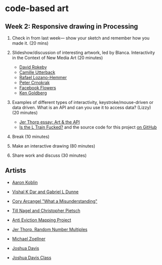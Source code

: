 # code-based art

## Week 2: Responsive drawing in Processing 

1. Check in from last week— show your sketch and remember how you made it. (20 mins)

2. Slideshow/discussion of interesting artwork, led by Blanca. Interactivity in the Context of New Media Art (20 minutes)
   * [David Rokeby](http://www.davidrokeby.com/nchant.html)
   * [Camille Utterback](http://camilleutterback.com/)
   * [Rafael Lozano-Hemmer](http://www.lozano-hemmer.com)
   * [Peter Crnokrak](http://www.petercrnokrak.com)
   * [Facebook Flowers](http://stamen.com/work/facebook-flowers/)
   * [Ken Goldberg](http://goldberg.berkeley.edu/art/)

3. Examples of different types of interactivity, keystroke/mouse-driven or data driven. What is an API and can you use it to access data? (Lizzy) (20 minutes)
    * [Jer Thorp essay: Art & the API](http://blog.blprnt.com/blog/blprnt/art-and-the-api)
    * [Is the L Train Fucked?](http://www.istheltrainfucked.com/) and the source code for this project [on GitHub](https://github.com/jgv/is-the-L-train-fucked)

4. Break (10 minutes)

5. Make an interactive drawing (80 minutes)

6. Share work and discuss (30 minutes)


## Artists
* [Aaron Koblin](http://www.aaronkoblin.com/work/thesheepmarket/)
* [Vishal K Dar and Gabriel L Dunne](https://vimeo.com/38492062)
* [Cory Arcangel "What a Misunderstanding"](http://www.what-a-misunderstanding.com/)
* [Till Nagel and Christopher Pietsch](https://uclab.fh-potsdam.de/cf/)
* [Anti Eviction Mapping Project](http://www.antievictionmap.com/)
* [Jer Thorp, Random Number Multiples](http://blog.blprnt.com/blog/blprnt/random-number-multiples)
* [Michael Zoellner](http://i.document.m05.de/2013/05/23/joy-divisions-unknown-pleasures-printed-in-3d/)

* [Joshua Davis](http://www.hypeframework.org)
* [Joshua Davis Class](https://www.skillshare.com/classes/Programming-Graphics-I-Introduction-to-Generative-Art/782118657/classroom/discussions?via=user-profile&enrolledRedirect=1)


